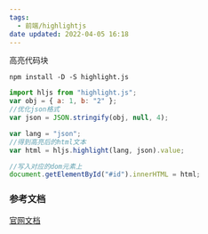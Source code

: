 ```yaml
---
tags:
  - 前端/highlightjs
date updated: 2022-04-05 16:18
---
```


高亮代码块

```shell
npm install -D -S highlight.js
```

```javascript
import hljs from "highlight.js";
var obj = { a: 1, b: "2" };
//优化json格式
var json = JSON.stringify(obj, null, 4);

var lang = "json";
//得到高亮后的html文本
var html = hljs.highlight(lang, json).value;

//写入对应的dom元素上
document.getElementById("#id").innerHTML = html;
```

### 参考文档

[官网文档](https://highlightjs.readthedocs.io/en/latest/index.html)
